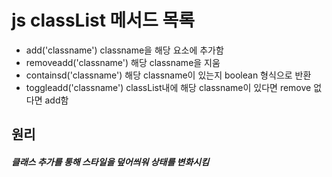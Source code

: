 # js classList 메서드 목록
- add('classname') classname을 해당 요소에 추가함
- removeadd('classname') 해당 classname을 지움
- containsd('classname') 해당 classname이 있는지 boolean 형식으로 반환
- toggleadd('classname') classList내에 해당 classname이 있다면 remove 없다면 add함

</hr>

## 원리

##### 클래스 추가를 통해 스타일을 덮어씌워 상태를 변화시킴
